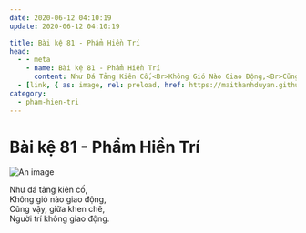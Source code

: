 ```yaml
---
date: 2020-06-12 04:10:19
update: 2020-06-12 04:10:19

title: Bài kệ 81 - Phẩm Hiền Trí
head:
  - - meta
    - name: Bài kệ 81 - Phẩm Hiền Trí
      content: Như Đá Tảng Kiên Cố,<Br>Không Gió Nào Giao Động,<Br>Cũng Vậy, Giữa Khen Chê,<Br>Người Trí Không Giao Động.<Br>
  - [link, { as: image, rel: preload, href: https://maithanhduyan.github.io/kinh-phap-cu/img/pham-hien-tri/pham-hien-tri-081.jpg }]
category:
  - pham-hien-tri
---
```


# Bài kệ 81 - Phẩm Hiền Trí

![An image](/img/pham-hien-tri/pham-hien-tri-081.jpg)

Như đá tảng kiên cố,<br>Không gió nào giao động,<br>Cũng vậy, giữa khen chê,<br>Người trí không giao động.<br>
